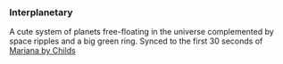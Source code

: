 ### Interplanetary
A cute system of planets free-floating in the universe complemented by space ripples and a big green ring. Synced to the first 30 seconds of [Mariana by Childs](https://www.youtube.com/watch?v=kmck1yTf-dc) 
